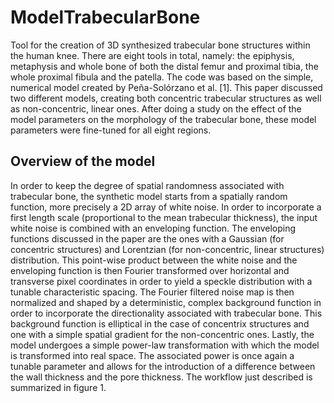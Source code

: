 # ModelTrabecularBone
Tool for the creation of 3D synthesized trabecular bone structures within the human knee. There are eight tools in total, namely: the epiphysis, metaphysis and whole bone of both the distal femur and proximal tibia, the whole proximal fibula and the patella. The code was based on the simple, numerical model created by Peña-Solórzano et al. [1]. This paper discussed two different models, creating both concentric trabecular structures as well as non-concentric, linear ones. After doing a study on the effect of the model parameters on the morphology of the trabecular bone, these model parameters were fine-tuned for all eight regions. 

## Overview of the model
In order to keep the degree of spatial randomness associated with trabecular bone, the synthetic model starts from a spatially random function, more precisely a 2D array of white noise. In order to incorporate a first length scale (proportional to the mean trabecular thickness), the input white noise is combined with an enveloping function. The enveloping functions discussed in the paper are the ones with a Gaussian (for concentric structures) and Lorentzian (for non-concentric, linear structures) distribution. This point-wise product between the white noise and the enveloping function is then Fourier transformed over horizontal and transverse pixel coordinates in order to yield a speckle distribution with a tunable characteristic spacing. The Fourier filtered noise map is then normalized and shaped by a deterministic, complex background function in order to incorporate the directionality associated with trabecular bone. This background function is elliptical in the case of concentrix structures and one with a simple spatial gradient for the non-concentric ones. Lastly, the model undergoes a simple power-law transformation with which the model is transformed into real space. The associated power is once again a tunable parameter and allows for the introduction of a difference between the wall thickness and the pore thickness. The workflow just described is summarized in figure 1.

<!--![error](./pena_workflow.jpg "workflow_pena")
Figure 1. Workflow of the simple numerical model for synthesizing trabecular bone distributions by Peña-Solórzano et al. [1].

The model thus creates square maps of trabecular structures. In order get these structures fitted to the actual bone, a binary mask is needed to just cut the necessary region. These mask files should be in .bmp format. An overview of this masking is given in figure 2.

<!--![error](./masking.png "masking")
Figure 1. Overview of how the masking works, with on the left the created trabecular structure map, in the middle the binary mask and on the right the final resulting slice.

## Required packages
* numpy
* cv2 (OpenCV)
* maplotlib.pyplot

## Running the tool
The trabecular bone model tool for concentric structures can be called in the terminal using following input:  
'python model_trabecular_bone.py <"link to mask folder"> <"link to output folder"> <"bone"> <degree> <offset_q0> <offset_r0> <"plot">'

and for the non-concentric, linear structures using following input:  
'python model_trabecular_bone.py <"link to mask folder"> <"link to output folder"> <"bone"> <degree> <"plot">'

For the 'bone' input, the options are "patella" for the non-concentric structures and "proximal fibula", "whole proximal tibia", "epiphysis proximal tibia", "metaphysis proximal tibia", "whole distal femur", "epiphysis distal femur" or "metapysis distal femur" for the concentric structures. Note that the "" have to be added in order for the code to work. As for the 'plot' input, this should be "True" if you want to see a preview of the created structures and "False" if you want to create the structures for all slices to be saved in the output folder. Also note that a 'mask' folder will be created in the output folder. This is for the use of CTAn (software CT Analyzer, Bruker) when performing a 3D analysis.

An example of an input for concenctric structures is the following:  
'python model_trabecular_bone.py "C:\Users\..." "C:\Users\..." "epiphysis proximal tibia" 60 30 30 "True"'

## Citing
|||
|-----------------------|-----------------|
|**Author / Master Student** | Emma Van Riet| 
|**Author / PhD Candidate** | Karen Merken|
|**P.I.**| Hilde Bosmans |
|**Department** | Medical Physics & Quality Assesment, Radiology|
|**Institution** | KU Leuven |

## References
[1] C. A. Peña-Solórzano, D. W. Albrecht, D. M. Paganin, P. C. Harris, C. J. Hall, R. B. Bassed, and M. R. Dimmock, “Development of a simple numerical model for trabecular bone structures,” Medical Physics, vol. 46, no. 4, pp. 1766–1776, 2019. _eprint: https://onlinelibrary.wiley.com/doi/pdf/10.1002/mp.13435.
